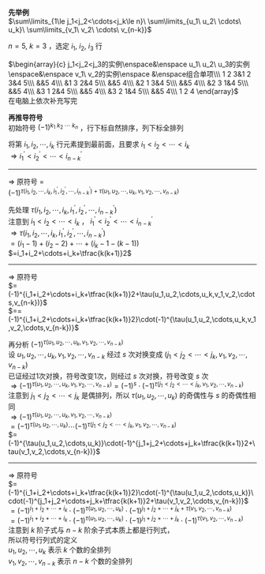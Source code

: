 **先举例**    
 $\sum\limits_{1\le j_1<j_2<\cdots<j_k\le n}\ \sum\limits_{u_1\ u_2\ \cdots\ u_k}\ \sum\limits_{v_1\ v_2\ \cdots\ v_{n-k}}$     
    
 $n=5,\ k=3$ ，选定 $i_1,\ i_2,\ i_3$ 行    
    
 $\begin{array}{c}    
j_1<j_2<j_3的实例\enspace&\enspace u_1\ u_2\ u_3的实例\enspace&\enspace v_1\ v_2的实例\enspace &\enspace组合单项\\\    
1 2 3&1 2 3&4 5\\\    
&&5 4\\\    
&1 3 2&4 5\\\    
&&5 4\\\    
&2 1 3&4 5\\\    
&&5 4\\\    
&2 3 1&4 5\\\    
&&5 4\\\    
&3 1 2&4 5\\\    
&&5 4\\\    
&3 2 1&4 5\\\    
&&5 4\\\    
1 2 4    
\end{array}$     
在电脑上依次补充写完    
    
**再推导符号**    
初始符号 $(-1)^{k_1\ k_2\ \cdots\ k_n}$ ，行下标自然排序，列下标全排列    
    
将第 $i_1,i_2,\cdots,i_k$ 行元素提到最前面，且要求 $i_1<i_2<\cdots<i_k$     
 $\Rightarrow i_1^\prime<i_2^\prime<\cdots<i_{n-k}^\prime$     
    
---    
    
 $\Rightarrow$ 原符号 $=$     
 $(-1)^{\tau(i_1,i_2,\cdots,i_k,i_1^\prime,i_2^\prime,\cdots,i_{n-k}^\prime)+\tau(u_1,u_2,\cdots,u_k,v_1,v_2,\cdots,v_{n-k})}$     
    
先处理 $\tau(i_1,i_2,\cdots,i_k,i_1^\prime,i_2^\prime,\cdots,i_{n-k}^\prime)$     
注意到 $i_1<i_2<\cdots<i_k$ ， $i_1^\prime<i_2^\prime<\cdots<i_{n-k}^\prime$     
 $\Rightarrow\tau(i_1,i_2,\cdots,i_k,i_1^\prime,i_2^\prime,\cdots,i_{n-k}^\prime)$     
 $=(i_1-1)+(i_2-2)+\cdots+(i_k-1-(k-1))$     
 $=i_1+i_2+\cdots+i_k+\tfrac{k(k+1)}2$     
    
---    
    
 $\Rightarrow$ 原符号    
 $=(-1)^{i_1+i_2+\cdots+i_k+\tfrac{k(k+1)}2+\tau(u_1,u_2,\cdots,u_k,v_1,v_2,\cdots,v_{n-k})}$     
 $==(-1)^{i_1+i_2+\cdots+i_k+\tfrac{k(k+1)}2}\cdot(-1)^{\tau(u_1,u_2,\cdots,u_k,v_1,v_2,\cdots,v_{n-k})}$     
    
再分析 $(-1)^{\tau(u_1,u_2,\cdots,u_k,v_1,v_2,\cdots,v_{n-k})}$     
设 $u_1,u_2,\cdots,u_k,v_1,v_2,\cdots,v_{n-k}$ 经过 $s$ 次对换变成 $(j_1<j_2<\cdots<j_k,v_1,v_2,\cdots,v_{n-k})$     
已证经过1次对换，符号改变1次，则经过 $s$ 次对换，符号改变 $s$ 次    
 $\Rightarrow(-1)^{\tau(u_1,u_2,\cdots,u_k,v_1,v_2,\cdots,v_{n-k})}=(-1)^s\cdot(-1)^{\tau(j_1<j_2<\cdots<j_k,v_1,v_2,\cdots,v_{n-k})}$     
注意到 $j_1<j_2<\cdots<j_k$ 是偶排列，所以 $\tau(u_1,u_2,\cdots,u_k)$ 的奇偶性与 $s$ 的奇偶性相同    
 $\Rightarrow(-1)^{\tau(u_1,u_2,\cdots,u_k,v_1,v_2,\cdots,v_{n-k})}$     
 $=(-1)^{\tau(u_1,u_2,\cdots,u_k)}\cdots(-1)^{\tau(j_1<j_2<\cdots<j_k,v_1,v_2,\cdots,v_{n-k})}$     
 $=(-1)^{\tau(u_1,u_2,\cdots,u_k)}\cdot(-1)^{j_1+j_2+\cdots+j_k+\tfrac{k(k+1)}2+\tau(v_1,v_2,\cdots,v_{n-k})}$     
    
---    
    
 $\Rightarrow$ 原符号    
 $=(-1)^{i_1+i_2+\cdots+i_k+\tfrac{k(k+1)}2}\cdot(-1)^{\tau(u_1,u_2,\cdots,u_k)}\cdot(-1)^{j_1+j_2+\cdots+j_k+\tfrac{k(k+1)}2+\tau(v_1,v_2,\cdots,v_{n-k})}$     
 $=(-1)^{i_1+i_2+\cdots+i_k}\cdot(-1)^{\tau(u_1,u_2,\cdots,u_k)}\cdot(-1)^{j_1+j_2+\cdots+j_k+\tau(v_1,v_2,\cdots,v_{n-k})}$     
 $=(-1)^{i_1+i_2+\cdots+i_k}\cdot(-1)^{\tau(u_1,u_2,\cdots,u_k)}\cdot(-1)^{j_1+j_2+\cdots+j_k}\cdot(-1)^{\tau(v_1,v_2,\cdots,v_{n-k})}$     
注意到 $k$ 阶子式与 $n-k$ 阶余子式本质上都是行列式，    
所以符号行列式的定义    
 $u_1,u_2,\cdots,u_k$ 表示 $k$ 个数的全排列    
 $v_1,v_2,\cdots,v_{n-k}$ 表示 $n-k$ 个数的全排列    
